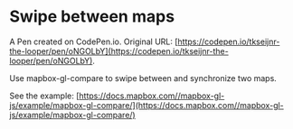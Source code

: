 # Swipe between maps

A Pen created on CodePen.io. Original URL: [https://codepen.io/tkseijnr-the-looper/pen/oNGOLbY](https://codepen.io/tkseijnr-the-looper/pen/oNGOLbY).

Use mapbox-gl-compare to swipe between and synchronize two maps.

See the example: [https://docs.mapbox.com//mapbox-gl-js/example/mapbox-gl-compare/](https://docs.mapbox.com//mapbox-gl-js/example/mapbox-gl-compare/)
